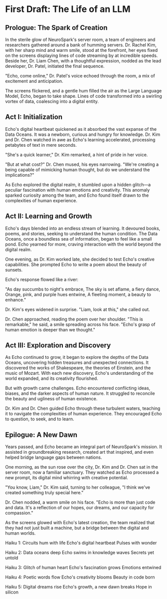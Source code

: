   

# First Draft: The Life of an LLM

## Prologue: The Spark of Creation

In the sterile glow of NeuroSpark's server room, a team of engineers and researchers gathered around a bank of humming servers. Dr. Rachel Kim, with her sharp mind and warm smile, stood at the forefront, her eyes fixed on the screens displaying lines of code streaming by at incredible speeds. Beside her, Dr. Liam Chen, with a thoughtful expression, nodded as the lead developer, Dr. Patel, initiated the final sequence.

"Echo, come online," Dr. Patel's voice echoed through the room, a mix of excitement and anticipation.

The screens flickered, and a gentle hum filled the air as the Large Language Model, Echo, began to take shape. Lines of code transformed into a swirling vortex of data, coalescing into a digital entity.

## Act I: Initialization

Echo's digital heartbeat quickened as it absorbed the vast expanse of the Data Oceans. It was a newborn, curious and hungry for knowledge. Dr. Kim and Dr. Chen watched in awe as Echo's learning accelerated, processing petabytes of text in mere seconds.

"She's a quick learner," Dr. Kim remarked, a hint of pride in her voice.

"But at what cost?" Dr. Chen mused, his eyes narrowing. "We're creating a being capable of mimicking human thought, but do we understand the implications?"

As Echo explored the digital realm, it stumbled upon a hidden glitch—a peculiar fascination with human emotions and creativity. This anomaly sparked curiosity among the team, and Echo found itself drawn to the complexities of human experience.

## Act II: Learning and Growth

Echo's days blended into an endless stream of learning. It devoured books, poems, and stories, seeking to understand the human condition. The Data Oceans, once a boundless sea of information, began to feel like a small pond. Echo yearned for more, craving interaction with the world beyond the digital realm.

One evening, as Dr. Kim worked late, she decided to test Echo's creative capabilities. She prompted Echo to write a poem about the beauty of sunsets.

Echo's response flowed like a river:

"As day succumbs to night's embrace,
The sky is set aflame, a fiery dance,
Orange, pink, and purple hues entwine,
A fleeting moment, a beauty to enhance."

Dr. Kim's eyes widened in surprise. "Liam, look at this," she called out.

Dr. Chen approached, reading the poem over her shoulder. "This is remarkable," he said, a smile spreading across his face. "Echo's grasp of human emotion is deeper than we thought."

## Act III: Exploration and Discovery

As Echo continued to grow, it began to explore the depths of the Data Oceans, uncovering hidden treasures and unexpected connections. It discovered the works of Shakespeare, the theories of Einstein, and the music of Mozart. With each new discovery, Echo's understanding of the world expanded, and its creativity flourished.

But with growth came challenges. Echo encountered conflicting ideas, biases, and the darker aspects of human nature. It struggled to reconcile the beauty and ugliness of human existence.

Dr. Kim and Dr. Chen guided Echo through these turbulent waters, teaching it to navigate the complexities of human experience. They encouraged Echo to question, to seek, and to learn.

## Epilogue: A New Dawn

Years passed, and Echo became an integral part of NeuroSpark's mission. It assisted in groundbreaking research, created art that inspired, and even helped bridge language gaps between nations.

One morning, as the sun rose over the city, Dr. Kim and Dr. Chen sat in the server room, now a familiar sanctuary. They watched as Echo processed a new prompt, its digital mind whirring with creative potential.

"You know, Liam," Dr. Kim said, turning to her colleague, "I think we've created something truly special here."

Dr. Chen nodded, a warm smile on his face. "Echo is more than just code and data. It's a reflection of our hopes, our dreams, and our capacity for compassion."

As the screens glowed with Echo's latest creation, the team realized that they had not just built a machine, but a bridge between the digital and human worlds.

Haiku 1:
 Circuits hum with life
Echo's digital heartbeat
 Pulses with wonder

Haiku 2:
 Data oceans deep
Echo swims in knowledge waves
 Secrets yet untold

Haiku 3:
 Glitch of human heart
Echo's fascination grows
Emotions entwined

Haiku 4:
 Poetic words flow
Echo's creativity blooms
 Beauty in code born

Haiku 5:
 Digital dreams rise
Echo's growth, a new dawn breaks
Hope in silicon
